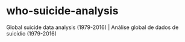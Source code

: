 # who-suicide-analysis
Global suicide data analysis (1979-2016) | Análise global de dados de suicídio (1979-2016)
